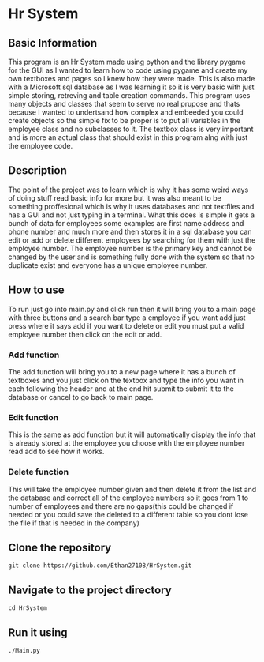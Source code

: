 # Hr System

## Basic Information
This program is an Hr System made using python and the library pygame for the GUI as I wanted to learn how to code using pygame and create my own textboxes and pages so I knew how they were made.
This is also made with a Microsoft sql database as I was learning it so it is very basic with just simple storing, retreving and table creation commands.
This program uses many objects and classes that seem to serve no real prupose and thats because I wanted to undertsand how complex and embeeded you could create objects so the simple fix to be proper is to put all variables in the employee class and no subclasses to it.
The textbox class is very important and is more an actual class that should exist in this program alng with just the employee code.

## Description
The point of the project was to learn which is why it has some weird ways of doing stuff read basic info for more but it was also meant to be something proffesional which is why it uses databases and not textfiles and has a GUI and not just typing in a terminal.
What this does is simple it gets a bunch of data for employees some examples are first name address and phone number and much more and then stores it in a sql database you can edit or add or delete different employees by searching for them with just the employee number.
The employee number is the primary key and cannot be changed by the user and is something fully done with the system so that no duplicate exist and everyone has a unique employee number.

## How to use
To run just go into main.py and click run then it will bring you to a main page with three buttons and a search bar type a employee if you want add just press where it says add if you want to delete or edit you must put a valid employee number then click on the edit or add.

### Add function
The add function will bring you to a new page where it has a bunch of textboxes and you just click on the textbox and type the info you want in each following the header and at the end hit submit to submit it to the database or cancel to go back to main page.

### Edit function
This is the same as add function but it will automatically display the info that is already stored at the employee you choose with the employee number read add to see how it works.

### Delete function
This will take the employee number given and then delete it from the list and the database and correct all of the employee numbers so it goes from 1 to number of employees and there are no gaps(this could be changed if needed or you could save the deleted
to a different table so you dont lose the file if that is needed in the company)

## Clone the repository
  ```
  git clone https://github.com/Ethan27108/HrSystem.git
  ```

## Navigate to the project directory
  ```
  cd HrSystem
  ```

## Run it using
  ```
  ./Main.py
  ```

